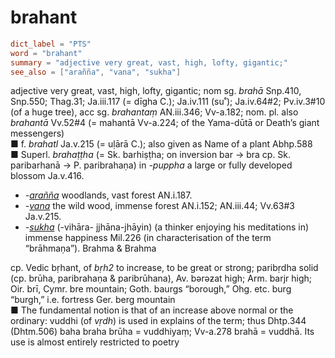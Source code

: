 # brahant

``` toml
dict_label = "PTS"
word = "brahant"
summary = "adjective very great, vast, high, lofty, gigantic;"
see_also = ["arañña", "vana", "sukha"]
```

adjective very great, vast, high, lofty, gigantic; nom sg. *brahā* Snp.410, Snp.550; Thag.31; Ja.iii.117 (= dīgha C.); Ja.iv.111 (su˚); Ja.iv.64#2; Pv.iv.3#10 (of a huge tree), acc sg. *brahantaṃ* AN.iii.346; Vv\-a.182; nom. pl. also *brahantā* Vv.52#4 (= mahantā Vv\-a.224; of the Yama\-dūtā or Death’s giant messengers)  
■ f. *brahatl* Ja.v.215 (= uḷārā C.); also given as Name of a plant Abhp.588  
■ Superl. *brahaṭṭha* (= Sk. barhiṣṭha; on inversion bar → bra cp. Sk. paribarhanā → P. paribrahaṇa) in *\-puppha* a large or fully developed blossom Ja.v.416.

* *\-[arañña](arañña.md)* woodlands, vast forest AN.i.187.
* *\-[vana](vana.md)* the wild wood, immense forest AN.i.152; AN.iii.44; Vv.63#3 Ja.v.215.
* *\-[sukha](sukha.md)* (\-vihāra\- jjhāna\-jhāyin) (a thinker enjoying his meditations in) immense happiness Mil.226 (in characterisation of the term “brāhmaṇa”). Brahma & Brahma

cp. Vedic bṛhant, of *bṛh2* to increase, to be great or strong; paribṛdha solid (cp. brūha, paribrahaṇa & paribrūhana), Av. bərəƶat high; Arm. barjr high; Oir. brī, Cymr. bre mountain; Goth. baurgs “borough,” Ohg. etc. burg “burgh,” i.e. fortress Ger. berg mountain  
■ The fundamental notion is that of an increase above normal or the ordinary: vuddhi (of *vṛdh*) is used in explains of the term; thus Dhtp.344 (Dhtm.506) baha braha brūha = vuddhiyaṃ; Vv\-a.278 brahā = vuddhā. Its use is almost entirely restricted to poetry

